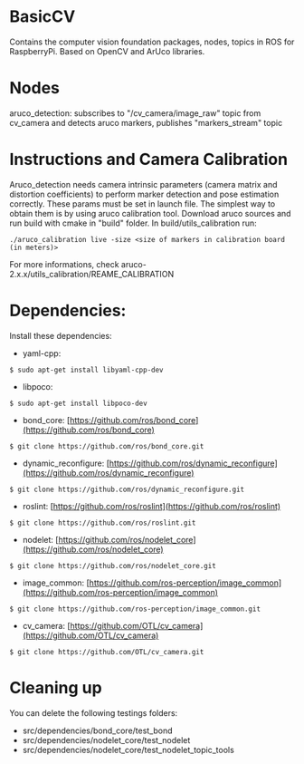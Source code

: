 BasicCV
============

Contains the computer vision foundation packages, nodes, topics in ROS for RaspberryPi. Based on OpenCV and ArUco libraries.

# Nodes
aruco_detection: subscribes to "/cv_camera/image_raw" topic from cv_camera and detects aruco markers, publishes "markers_stream" topic


# Instructions and Camera Calibration
Aruco_detection needs camera intrinsic parameters (camera matrix and distortion coefficients) to perform marker detection and pose estimation correctly. These params must be set in launch file. The simplest way to obtain them is by using aruco calibration tool. Download aruco sources and run build with cmake in "build" folder. In build/utils_calibration run:
```
./aruco_calibration live -size <size of markers in calibration board (in meters)>
```
For more informations, check aruco-2.x.x/utils_calibration/REAME_CALIBRATION

# Dependencies:
Install these dependencies:
- yaml-cpp:
```
$ sudo apt-get install libyaml-cpp-dev
```
- libpoco:
```
$ sudo apt-get install libpoco-dev
```
- bond_core: [https://github.com/ros/bond_core](https://github.com/ros/bond_core)
```
$ git clone https://github.com/ros/bond_core.git
```
- dynamic_reconfigure: [https://github.com/ros/dynamic_reconfigure](https://github.com/ros/dynamic_reconfigure)
```
$ git clone https://github.com/ros/dynamic_reconfigure.git
```
- roslint: [https://github.com/ros/roslint](https://github.com/ros/roslint)
```
$ git clone https://github.com/ros/roslint.git
```
- nodelet: [https://github.com/ros/nodelet_core](https://github.com/ros/nodelet_core)
```
$ git clone https://github.com/ros/nodelet_core.git
```
- image_common: [https://github.com/ros-perception/image_common](https://github.com/ros-perception/image_common)
```
$ git clone https://github.com/ros-perception/image_common.git
```
- cv_camera: [https://github.com/OTL/cv_camera](https://github.com/OTL/cv_camera)
```
$ git clone https://github.com/OTL/cv_camera.git
```


# Cleaning up
You can delete the following testings folders:
* src/dependencies/bond_core/test_bond
* src/dependencies/nodelet_core/test_nodelet
* src/dependencies/nodelet_core/test_nodelet_topic_tools
